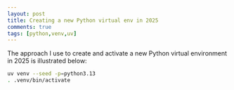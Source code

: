 ```yaml
---
layout: post
title: Creating a new Python virtual env in 2025
comments: true
tags: [python,venv,uv]
---
```


The approach I use to create and activate a new Python virtual environment in 2025 is illustrated below:

```bash
uv venv --seed -p=python3.13
. .venv/bin/activate
```
